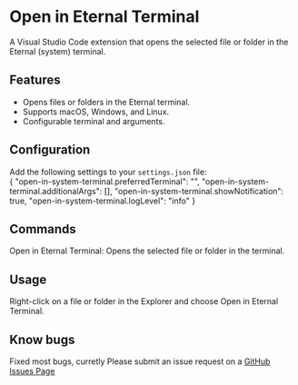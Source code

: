 # Open in Eternal Terminal

A Visual Studio Code extension that opens the selected file or folder in the Eternal (system) terminal.

## Features

- Opens files or folders in the Eternal terminal.
- Supports macOS, Windows, and Linux.
- Configurable terminal and arguments.

## Configuration

Add the following settings to your `settings.json` file:    
{
  "open-in-system-terminal.preferredTerminal": "",
  "open-in-system-terminal.additionalArgs": [],
  "open-in-system-terminal.showNotification": true,
  "open-in-system-terminal.logLevel": "info"
}

## Commands
Open in Eternal Terminal: Opens the selected file or folder in the terminal.

## Usage
Right-click on a file or folder in the Explorer and choose Open in Eternal Terminal.

## Know bugs
Fixed most bugs, curretly 
Please submit an issue request on a  [GitHub Issues Page](https://github.com/Lyushen/vscode-ext-open-in-external-terminal/issues/new/choose)

```{include=CHANGELOG.md}